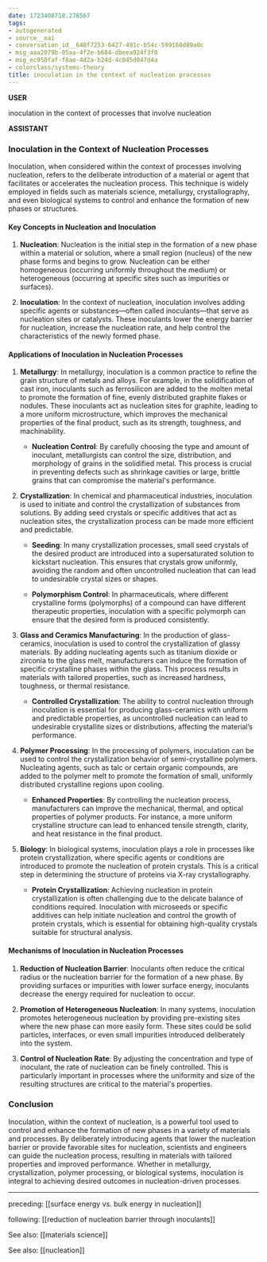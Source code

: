 ```yaml
---
date: 1723408718.278567
tags:
- autogenerated
- source__oai
- conversation_id__640f7253-6427-491c-b54c-599160d89a0c
- msg_aaa2079b-05aa-4f2e-b684-dbeea924f3f0
- msg_ec950faf-f8ae-4d2a-b24d-4c045d047d4a
- colorclass/systems-theory
title: inoculation in the context of nucleation processes
---
```


**USER**

inoculation in the context of processes that involve nucleation


**ASSISTANT**

### Inoculation in the Context of Nucleation Processes

Inoculation, when considered within the context of processes involving nucleation, refers to the deliberate introduction of a material or agent that facilitates or accelerates the nucleation process. This technique is widely employed in fields such as materials science, metallurgy, crystallography, and even biological systems to control and enhance the formation of new phases or structures.

#### Key Concepts in Nucleation and Inoculation

1. **Nucleation**: Nucleation is the initial step in the formation of a new phase within a material or solution, where a small region (nucleus) of the new phase forms and begins to grow. Nucleation can be either homogeneous (occurring uniformly throughout the medium) or heterogeneous (occurring at specific sites such as impurities or surfaces).

2. **Inoculation**: In the context of nucleation, inoculation involves adding specific agents or substances—often called inoculants—that serve as nucleation sites or catalysts. These inoculants lower the energy barrier for nucleation, increase the nucleation rate, and help control the characteristics of the newly formed phase.

#### Applications of Inoculation in Nucleation Processes

1. **Metallurgy**: In metallurgy, inoculation is a common practice to refine the grain structure of metals and alloys. For example, in the solidification of cast iron, inoculants such as ferrosilicon are added to the molten metal to promote the formation of fine, evenly distributed graphite flakes or nodules. These inoculants act as nucleation sites for graphite, leading to a more uniform microstructure, which improves the mechanical properties of the final product, such as its strength, toughness, and machinability.

   - **Nucleation Control**: By carefully choosing the type and amount of inoculant, metallurgists can control the size, distribution, and morphology of grains in the solidified metal. This process is crucial in preventing defects such as shrinkage cavities or large, brittle grains that can compromise the material's performance.

2. **Crystallization**: In chemical and pharmaceutical industries, inoculation is used to initiate and control the crystallization of substances from solutions. By adding seed crystals or specific additives that act as nucleation sites, the crystallization process can be made more efficient and predictable.

   - **Seeding**: In many crystallization processes, small seed crystals of the desired product are introduced into a supersaturated solution to kickstart nucleation. This ensures that crystals grow uniformly, avoiding the random and often uncontrolled nucleation that can lead to undesirable crystal sizes or shapes.

   - **Polymorphism Control**: In pharmaceuticals, where different crystalline forms (polymorphs) of a compound can have different therapeutic properties, inoculation with a specific polymorph can ensure that the desired form is produced consistently.

3. **Glass and Ceramics Manufacturing**: In the production of glass-ceramics, inoculation is used to control the crystallization of glassy materials. By adding nucleating agents such as titanium dioxide or zirconia to the glass melt, manufacturers can induce the formation of specific crystalline phases within the glass. This process results in materials with tailored properties, such as increased hardness, toughness, or thermal resistance.

   - **Controlled Crystallization**: The ability to control nucleation through inoculation is essential for producing glass-ceramics with uniform and predictable properties, as uncontrolled nucleation can lead to undesirable crystallite sizes or distributions, affecting the material’s performance.

4. **Polymer Processing**: In the processing of polymers, inoculation can be used to control the crystallization behavior of semi-crystalline polymers. Nucleating agents, such as talc or certain organic compounds, are added to the polymer melt to promote the formation of small, uniformly distributed crystalline regions upon cooling.

   - **Enhanced Properties**: By controlling the nucleation process, manufacturers can improve the mechanical, thermal, and optical properties of polymer products. For instance, a more uniform crystalline structure can lead to enhanced tensile strength, clarity, and heat resistance in the final product.

5. **Biology**: In biological systems, inoculation plays a role in processes like protein crystallization, where specific agents or conditions are introduced to promote the nucleation of protein crystals. This is a critical step in determining the structure of proteins via X-ray crystallography.

   - **Protein Crystallization**: Achieving nucleation in protein crystallization is often challenging due to the delicate balance of conditions required. Inoculation with microseeds or specific additives can help initiate nucleation and control the growth of protein crystals, which is essential for obtaining high-quality crystals suitable for structural analysis.

#### Mechanisms of Inoculation in Nucleation Processes

1. **Reduction of Nucleation Barrier**: Inoculants often reduce the critical radius or the nucleation barrier for the formation of a new phase. By providing surfaces or impurities with lower surface energy, inoculants decrease the energy required for nucleation to occur.

2. **Promotion of Heterogeneous Nucleation**: In many systems, inoculation promotes heterogeneous nucleation by providing pre-existing sites where the new phase can more easily form. These sites could be solid particles, interfaces, or even small impurities introduced deliberately into the system.

3. **Control of Nucleation Rate**: By adjusting the concentration and type of inoculant, the rate of nucleation can be finely controlled. This is particularly important in processes where the uniformity and size of the resulting structures are critical to the material's properties.

### Conclusion

Inoculation, within the context of nucleation, is a powerful tool used to control and enhance the formation of new phases in a variety of materials and processes. By deliberately introducing agents that lower the nucleation barrier or provide favorable sites for nucleation, scientists and engineers can guide the nucleation process, resulting in materials with tailored properties and improved performance. Whether in metallurgy, crystallization, polymer processing, or biological systems, inoculation is integral to achieving desired outcomes in nucleation-driven processes.


---

preceding: [[surface energy vs. bulk energy in nucleation]]  


following: [[reduction of nucleation barrier through inoculants]]

See also: [[materials science]]


See also: [[nucleation]]